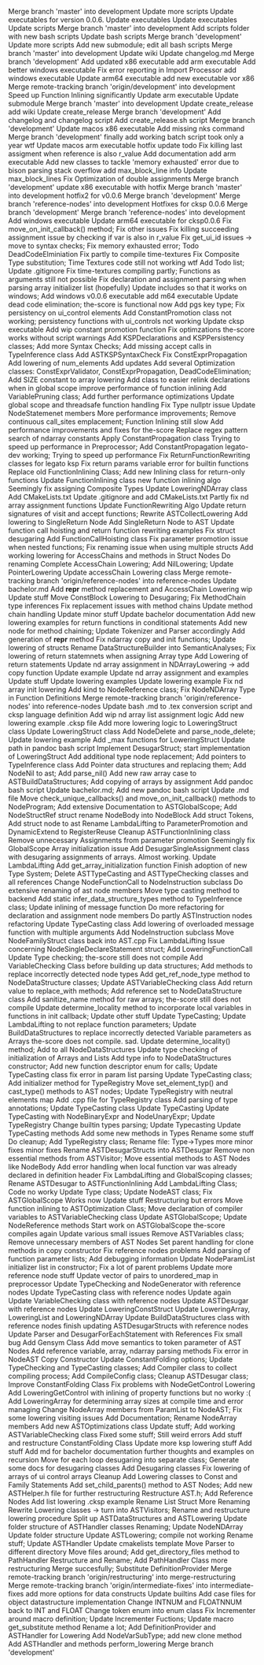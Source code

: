 Merge branch 'master' into development
Update more scripts
Update executables for version 0.0.6.
Update executables
Update executables
Update scripts
Merge branch 'master' into development
Add scripts folder with new bash scripts
Update bash scripts
Merge branch 'development'
Update more scripts
Add new submodule; edit all bash scripts
Merge branch 'master' into development
Update wiki
Update changelog.md
Merge branch 'development'
Add updated x86 executable
add arm executable
Add better windows executable
Fix error reporting in Import Processor
add windows executable
Update arm64 executable
add new executable vor x86
Merge remote-tracking branch 'origin/development' into development
Speed up Function Inlining significantly
Update arm executable
Update submodule
Merge branch 'master' into development
Update create_release
add wiki
Update create_release
Merge branch 'development'
Add changelog and changelog script
Add create_release.sh script
Merge branch 'development'
Update macos x86 executable
Add missing nks command
Merge branch 'development'
finally add working batch script took only a year wtf
Update macos arm executable hotfix
update todo
Fix killing last assigment when reference is also r_value
Add documentation
add arm executable
Add new classes to tackle 'memory exhausted' error due to bison parsing stack overflow
add max_block_line info
Update max_block_lines
Fix Optimization of double assignments
Merge branch 'development'
update x86 executable with hotfix
Merge branch 'master' into development
hotfix2 for v0.0.6
Merge branch 'development'
Merge branch 'reference-nodes' into development
Hotfixes for cksp 0.0.6
Merge branch 'development'
Merge branch 'reference-nodes' into development
Add windows executable
Update arm64 executable for cksp0.0.6
Fix move_on_init_callback() method; Fix other issues
Fix killing succeeding assignment issue by checking if var is also in r_value
Fix get_ui_id issues -> move to syntax checks; Fix memory exhausted error; Todo DeadCodeElminiation
Fix partly to compile time-textures
Fix Composite Type substitution; Time Textures code still not working wtf
Add Todo list; Update .gitignore
Fix time-textures compiling partly; Functions as arguments still not possible
Fix declaration and assignment parsing when parsing array initializer list (hopefully)
Update includes so that it works on windows; Add windows v0.0.6 executable
add m64 executable
Update dead code elimination; the-score is functional now
Add pgs key type; Fix persistency on ui_control elements
Add ConstantPromotion class not working; persistency functions with ui_controls not working
Update cksp executable
Add wip constant promotion function
Fix optimzations
the-score works without script warnings
Add KSPDeclarations and KSPPersistency classes; Add more Syntax Checks; Add missing accept calls in TypeInference class
Add ASTKSPSyntaxCheck
Fix ConstExprPropagation
Add lowering of num_elements
Add updates
Add several Optimization classes: ConstExprValidator, ConstExprPropagation, DeadCodeElimination; Add SIZE constant to array lowering
Add class to easier relink declarations when in global scope
improve performance of function inlining
Add VariablePruning class; Add further performance optimizations
Update global scope and threadsafe function handling
Fix Type nullptr issue
Update NodeStatemenet members
More performance improvements; Remove continuous call_sites emplacement; Function Inlining still slow
Add performance improvements and fixes for the-score
Replace regex pattern search of ndarray constants
Apply ConstantPropagation class
Trying to speed up performance in Preprocessor; Add ConstantPropagation
legato-dev working; Trying to speed up performance
Fix ReturnFunctionRewriting classes for legato ksp
Fix return params variable error for builtin functions
Replace old FunctionInlining Class; Add new Inlining class for return-only functions
Update FunctionInlining class
new function inlining algo
Seemingly fix assigning Composite Types
Update LoweringNDArray class
Add CMakeLists.txt
Update .gitignore and add CMakeLists.txt
Partly fix nd array assignment functions
Update FunctionRewriting Algo
Update return signatures of visit and accept functions; Rewrite ASTCollectLowering
Add lowering to SingleReturn Node
Add SingleReturn Node to AST
Update function call hoisting and return function rewriting examples
Fix struct desugaring
Add FunctionCallHoisting class
Fix parameter promotion issue when nested functions; Fix renaming issue when using multiple structs
Add working lowering for AccessChains and methods in Struct Nodes
Do renaming
Complete AccessChain Lowering; Add NilLowering; Update PointerLowering
Update accessChain Lowering class
Merge remote-tracking branch 'origin/reference-nodes' into reference-nodes
Update bachelor.md
Add __repr__ method replacement and AccessChain Lowering wip
Update stuff
Move ConstBlock Lowering to Desugaring; Fix MethodChain type inferences
Fix replacement issues with method chains
Update method chain handling
Update minor stuff
Update bachelor documentation
Add new lowering examples for return functions in conditional statements
Add new node for method chaining; Update Tokenizer and Parser accordingly
Add generation of __repr__ method
Fix ndarray copy and init functions; Update lowering of structs
Rename DataStructureBuilder into SemanticAnalyses; Fix lowering of return statemnets when assigning Array type
Add Lowering of return statements
Update nd array assignment in NDArrayLowering -> add copy function
Update example
Update nd array assignment and examples
Update stuff
Update lowering examples
Update lowering example
Fix nd array init lowering
Add kind to NodeReference class; Fix NodeNDArray Type in Function Definitions
Merge remote-tracking branch 'origin/reference-nodes' into reference-nodes
Update bash .md to .tex conversion script and cksp language definition
Add wip nd array list assignment logic
Add new lowering example .cksp file
Add more lowering logic to LoweringStruct class
Update LoweringStruct class
Add NodeDelete and parse_node_delete;
Update lowering example
Add _max functions for LoweringStruct
Update path in pandoc bash script
Implement DesugarStruct; start implementation of LoweringStruct
Add additional type node replacement; Add pointers to TypeInference class
Add Pointer data structures and replacing them;
Add NodeNil to ast; Add parse_nil()
Add new raw array case to ASTBuildDataStructures; Add copying of arrays by assignment
Add pandoc bash script
Update bachelor.md; Add new pandoc bash script
Update .md file
Move check_unique_callbacks() and move_on_init_callback() methods to NodeProgram; Add extensive Documentation to ASTGlobalScope; Add NodeStructRef struct
rename NodeBody into NodeBlock
Add struct Tokens, Add struct node to ast
Rename LambdaLifting to ParameterPromotion and DynamicExtend to RegisterReuse
Cleanup ASTFunctionInlining class
Remove unnecessary Assignments from parameter promotion
Seemingly fix GlobalScope Array initialization issue
Add DesugarSingleAssignment class with desugaring assignments of arrays. Almost working.
Update LambdaLifting
Add get_array_initialization function
Finish adoption of new Type System; Delete ASTTypeCasting and ASTTypeChecking classes and all references
Change NodeFunctionCall to NodeInstruction subclass
Do extensive renaming of ast node members
Move type casting method to backend
Add static infer_data_structure_types method to TypeInference class; Update inlining of message function
Do more refactoring for declaration and assignment node members
Do partly ASTInstruction nodes refactoring
Update TypeCasting class
Add lowering of overloaded message function with multiple arguments
Add NodeInstruction subclass
Move NodeFamilyStruct class back into AST.cpp
Fix LambdaLifting Issue concerning NodeSingleDeclareStatement struct; Add LoweringFunctionCall
Update Type checking; the-score still does not compile
Add VariableChecking Class before building up data structures; Add methods to replace incorrectly detected node types
Add get_ref_node_type method to NodeDataStructure classes; Update ASTVariableChecking class
Add return value to replace_with methods; Add reference set to NodeDataStructure class
Add sanitize_name method for raw arrays; the-score still does not compile
Update determine_locality method to incorporate local variables in functions in init callback; Update other stuff
Update TypeCasting; Update LambdaLifting to not replace function parameters; Update BuildDataStructures to replace incorrectly detected Variable parameters as Arrays
the-score does not compile. sad.
Update determine_locality() method; Add to all NodeDataStructures
Update type checking of initialization of Arrays and Lists
Add type info to NodeDataStructures constructor; Add new function descriptor enum for calls; Update TypeCasting class
fix error in param list parsing
Update TypeCasting class; Add initializer method for TypeRegistry
Move set_element_typ() and cast_type() methods to AST nodes;
Update TypeRegistry with neutral elements map
Add .cpp file for TypeRegistry class
Add parsing of type annotations; Update TypeCasting class
Update TypeCasting
Update TypeCasting with NodeBinaryExpr and NodeUnaryExpr; Update TypeRegistry
Change builtin types parsing; Update Typecasting
Update TypeCasting methods
Add some new methods in Types
Rename some stuff
Do cleanup; Add TypeRegistry class; Rename file: Type->Types
more minor fixes
minor fixes
Rename ASTDesugarStructs into ASTDesugar
Remove non essential methods from ASTVisitor; Move essential methods to AST Nodes like NodeBody
Add error handling when local function var was already declared in definition header
Fix LambdaLifting and GlobalScoping classes; Rename ASTDesugar to ASTFunctionInlining
Add LambdaLifting Class; Code no worky
Update Type class; Update NodeAST class; Fix ASTGlobalScope
Works now
Update stuff
Restructuring but errors
Move function inlining to ASTOptimization Class; Move declaration of compiler variables to ASTVariableChecking class
Update ASTGlobalScope; Update NodeReference methods
Start work on ASTGlobalScope
the-score compiles again
Update various small issues
Remove ASTVariables class; Remove unnecessary members of AST Nodes
Set parent handling for clone methods in copy constructor
Fix reference nodes problems
Add parsing of function parameter lists; Add debugging information
Update NodeParamList initializer list in constructor; Fix a lot of parent problems
Update more reference node stuff
Update vector of pairs to unordered_map in preprocessor
Update TypeChecking and NodeGenerator with reference nodes
Update TypeCasting class with reference nodes
Update again
Update VariableChecking class with reference nodes
Update ASTDesugar with reference nodes
Update LoweringConstStruct
 Update LoweringArray, LoweringList and LoweringNDArray
Update BuildDataStructures class with reference nodes
finish updating ASTDesugarStructs with reference nodes
Update Parser and DesugarForEachStatement with References
Fix small bug
Add Gensym Class
Add move semantics to token parameter of AST Nodes
Add reference variable, array, ndarray parsing methods
Fix error in NodeAST Copy Constructor
Update ConstantFolding options; Update TypeChecking and TypeCasting classes;
Add Compiler class to collect compiling process; Add CompileConfig class; Cleanup ASTDesugar class; Improve ConstantFolding Class
Fix problems with NodeGetControl Lowering
Add LoweringGetControl with inlining of property functions but no worky :(
Add LoweringArray for determining array sizes at compile time and error managing
Change NodeArray members from ParamList to NodeAST; Fix some lowering visiting issues
Add Documentation; Rename NodeArray members
Add new ASTOptimizations class
Update stuff; Add working ASTVariableChecking class
Fixed some stuff; Still weird errors
Add stuff and restructure ConstantFolding Class
Update more ksp lowering stuff
Add stuff
Add md for bachelor documentation
further thoughts and examples on recursion
Move for each loop desugaring into separate class; Generate some docs for desugaring classes
Add Desugaring classes
Fix lowering of arrays of ui control arrays
Cleanup
Add Lowering classes to Const and Family Statements
Add set_child_parents() method to AST Nodes; Add new ASTHelper.h file for further restructuring
Restructure AST.h; Add Reference Nodes
Add list lowering .cksp example
Rename List Struct
More Renaming
Rewrite Lowering classes -> turn into ASTVisitors; Rename and restructure lowering procedure
Split up ASTDataStructures and ASTLowering
Update folder structure of ASTHandler classes
Renaming; Update NodeNDArray
Update folder structure
Update ASTLowering; compile not working
Rename stuff; Update ASTHandler
Update cmakelists template
Move Parser to different directory
Move files around; Add get_directory_files method to PathHandler
Restructure and Rename; Add PathHandler Class
more restructuring
Merge succesfully; Substitute DefinitionProvider
Merge remote-tracking branch 'origin/restructuring' into merge-restructuring
Merge remote-tracking branch 'origin/intermediate-fixes' into intermediate-fixes
add more options for data constructs
Update builtins
Add case files for object datastructure implementation
Change INTNUM and FLOATNNUM back to INT and FLOAT
Change token enum into enum class
Fix Incrementer around macro definition; Update Incrementer Fuctions; Update macro get_substitute method
Rename a lot; Add DefinitionProvider and ASTHandler for Lowering
Add NodeVarSubType; add new clone method
Add ASTHandler and methods perform_lowering
Merge branch 'development'